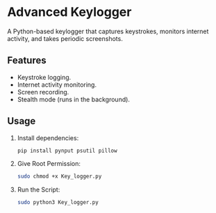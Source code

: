 # Advanced Keylogger

A Python-based keylogger that captures keystrokes, monitors internet activity, and takes periodic screenshots.

## Features
- Keystroke logging.
- Internet activity monitoring.
- Screen recording.
- Stealth mode (runs in the background).

## Usage
1. Install dependencies:
   ```bash
   pip install pynput psutil pillow

2. Give Root Permission:
   ```bash
   sudo chmod +x Key_logger.py

3. Run the Script:
   ```bash
   sudo python3 Key_logger.py
